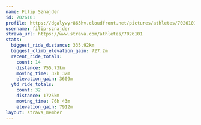 ```yaml
---
name: Filip Sznajder
id: 7026101
profile: https://dgalywyr863hv.cloudfront.net/pictures/athletes/7026101/2123836/19/large.jpg
username: filip-sznajder
strava_url: https://www.strava.com/athletes/7026101
stats:
  biggest_ride_distance: 335.92km
  biggest_climb_elevation_gain: 727.2m
  recent_ride_totals:
    count: 14
    distance: 755.73km
    moving_time: 32h 32m
    elevation_gain: 3609m
  ytd_ride_totals:
    count: 32
    distance: 1725km
    moving_time: 76h 43m
    elevation_gain: 7912m
layout: strava_member
--- 
```

